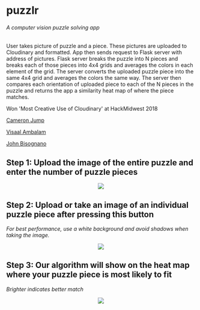 # puzzlr
###### _A computer vision puzzle solving app_ 
User takes picture of puzzle and a piece. These pictures are uploaded to Cloudinary and formatted. App then sends request to Flask server with address of pictures. Flask server breaks the puzzle into N pieces and breaks each of those pieces into 4x4 grids and averages the colors in each element of the grid. The server converts the uploaded puzzle piece into the same 4x4 grid and averages the colors the same way. The server then compares each orientation of uploaded piece to each of the N pieces in the puzzle and returns the app a similarity heat map of where the piece matches.

Won 'Most Creative Use of Cloudinary' at HackMidwest 2018

[Cameron Jump](https://github.com/cameronjump/)

[Visaal Ambalam](https://github.com/visaals/)

[John Bisognano](https://github.com/johnbisognano)

## Step 1: Upload the image of the entire puzzle and enter the number of puzzle pieces
<p align="center">
<img align="center" src="http://res.cloudinary.com/puzzlr/image/upload/c_scale,q_100,w_200/v1532396480/43086292-9bb5293c-8e62-11e8-8b87-c2b98e4d754d.jpg">
</p>

## Step 2: Upload or take an image of an individual puzzle piece after pressing this button
_For best performance, use a white background and avoid shadows when taking the image._
<p align="center">
<img align="center" src="http://res.cloudinary.com/puzzlr/image/upload/c_scale,q_100,w_200/v1532396459/43086293-9bc205ee-8e62-11e8-8a90-34e88946625d.jpg">
</p>

## Step 3: Our algorithm will show on the heat map where your puzzle piece is most likely to fit 
_Brighter indicates better match_
<p align="center">
<img src="http://res.cloudinary.com/puzzlr/image/upload/c_scale,q_100,w_200/v1532396471/43086291-9ba4fbac-8e62-11e8-9016-cf2f2299604f.jpg">
</p>





